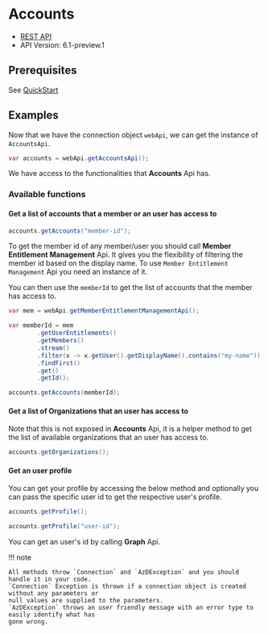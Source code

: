 # Accounts

- [REST API](https://docs.microsoft.com/en-us/rest/api/azure/devops/account/accounts/list?view=azure-devops-rest-6.1)
- API Version: 6.1-preview.1

## Prerequisites

See [QuickStart](quickstart.md)

## Examples

Now that we have the connection object `webApi`, we can get the instance of `AccountsApi`.

```java
var accounts = webApi.getAccountsApi();
```

We have access to the functionalities that **Accounts** Api has.

### Available functions

#### Get a list of accounts that a member or an user has access to

```java
accounts.getAccounts("member-id");
```

To get the member id of any member/user you should call **Member Entitlement Management** Api. It gives you the flexibility of filtering the member id based on the display name. To use `Member Entitlement Management` Api you need an instance of it.

You can then use the `memberId` to get the list of accounts that the member has access to.

```java
var mem = webApi.getMemberEntitlementManagementApi();

var memberId = mem
        .getUserEntitlements()
        .getMembers()
        .stream()
        .filter(x -> x.getUser().getDisplayName().contains("my-name"))
        .findFirst()
        .get()
        .getId();

accounts.getAccounts(memberId);
```

#### Get a list of Organizations that an user has access to

Note that this is not exposed in **Accounts** Api, it is a helper method to get the list of available organizations that an user has access to.

```java
accounts.getOrganizations();
```

#### Get an user profile

You can get your profile by accessing the below method and optionally you can pass the specific user id to get the respective user's profile.

```java
accounts.getProfile();

accounts.getProfile("user-id");
```

You can get an user's id by calling **Graph** Api.

!!! note

    All methods throw `Connection` and `AzDException` and you should handle it in your code.
    `Connection` Exception is thrown if a connection object is created without any parameters or
    null values are supplied to the parameters.
    `AzDException` throws an user friendly message with an error type to easily identify what has
    gone wrong.
